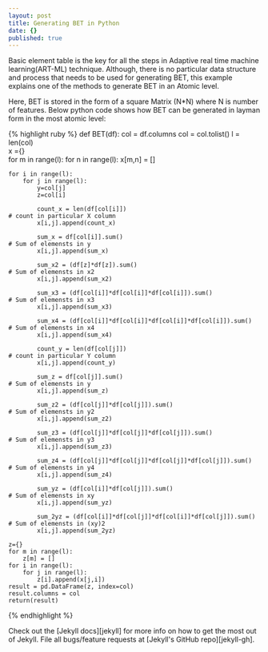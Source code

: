 ```yaml
---
layout: post
title: Generating BET in Python
date: {}
published: true
---
```


<p class="intro"><span class="dropcap">B</span>asic element table is the key for all the steps in Adaptive real time machine learning(ART-ML) technique. Although, there is no particular data structure and process that needs to be used for generating BET, this example explains one of the methods to generate BET in an Atomic level.</p>

Here, BET is stored in the form of a square Matrix (N*N) where N is number of features.  Below python code shows how BET can be generated in layman form in the most atomic level:

{% highlight ruby %}
def BET(df):
    col = df.columns
    col = col.tolist()
    l = len(col)                                                              
    x ={}                                   
    for m in range(l):
        for n in range(l):
            x[m,n] = []  
        
    for i in range(l):
        for j in range(l):
            y=col[j]
            z=col[i]
            
            count_x = len(df[col[i]])                                         # count in particular X column
            x[i,j].append(count_x)
            
            sum_x = df[col[i]].sum()                                          # Sum of elemensts in y
            x[i,j].append(sum_x)
            
            sum_x2 = (df[z]*df[z]).sum()                                      # Sum of elemensts in x2
            x[i,j].append(sum_x2)
            
            sum_x3 = (df[col[i]]*df[col[i]]*df[col[i]]).sum()                 # Sum of elemensts in x3
            x[i,j].append(sum_x3)
            
            sum_x4 = (df[col[i]]*df[col[i]]*df[col[i]]*df[col[i]]).sum()      # Sum of elemensts in x4
            x[i,j].append(sum_x4)
            
            count_y = len(df[col[j]])                                         # count in particular Y column
            x[i,j].append(count_y)
            
            sum_z = df[col[j]].sum()                                          # Sum of elemensts in y
            x[i,j].append(sum_z)
            
            sum_z2 = (df[col[j]]*df[col[j]]).sum()                            # Sum of elemensts in y2
            x[i,j].append(sum_z2) 
            
            sum_z3 = (df[col[j]]*df[col[j]]*df[col[j]]).sum()                 # Sum of elemensts in y3
            x[i,j].append(sum_z3)
            
            sum_z4 = (df[col[j]]*df[col[j]]*df[col[j]]*df[col[j]]).sum()      # Sum of elemensts in y4
            x[i,j].append(sum_z4)
            
            sum_yz = (df[col[i]]*df[col[j]]).sum()                            # Sum of elemensts in xy
            x[i,j].append(sum_yz)
            
            sum_2yz = (df[col[i]]*df[col[j]]*df[col[i]]*df[col[j]]).sum()     # Sum of elemensts in (xy)2
            x[i,j].append(sum_2yz)       
            
    z={}
    for m in range(l):
        z[m] = []  
    for i in range(l):
        for j in range(l):
            z[i].append(x[j,i])
    result = pd.DataFrame(z, index=col)
    result.columns = col
    return(result)
{% endhighlight %}

Check out the [Jekyll docs][jekyll] for more info on how to get the most out of Jekyll. File all bugs/feature requests at [Jekyll's GitHub repo][jekyll-gh].


